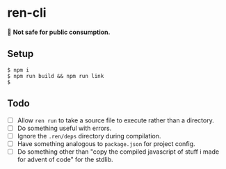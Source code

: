 # ren-cli

🚨 **Not safe for public consumption.**

## Setup

```
$ npm i
$ npm run build && npm run link
$
```

## Todo

-   [ ] Allow `ren run` to take a source file to execute rather than a directory.
-   [ ] Do something useful with errors.
-   [ ] Ignore the `.ren/deps` directory during compilation.
-   [ ] Have something analogous to `package.json` for project config.
-   [ ] Do something other than "copy the compiled javascript of stuff i made for advent of code" for the stdlib.
